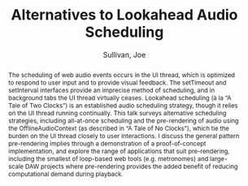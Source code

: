 --- 
title: "Alternatives to Lookahead Audio Scheduling" 
abstract: "The scheduling of web audio events occurs in the UI thread, which is optimized to respond to user input and to provide visual feedback. The setTimeout and setInterval interfaces provide an imprecise method of scheduling, and in background tabs the UI thread virtually ceases. Lookahead scheduling (à la “A Tale of Two Clocks”) is an established audio scheduling strategy, though it relies on the UI thread running continually. This talk surveys alternative scheduling strategies, including all-at-once scheduling and the pre-rendering of audio using the OfflineAudioContext (as described in “A Tale of No Clocks”), which tie the burden on the UI thread closely to user interactions. I discuss the general pattern pre-rendering implies through a demonstration of a proof-of-concept implementation, and explore the range of applications that suit pre-rendering, including the smallest of loop-based web tools (e.g. metronomes) and large-scale DAW projects where pre-rendering provides the added benefit of reducing computational demand during playback." 
address: "Atlanta, Georgia" 
author: "Sullivan, Joe"
webAuthor: "Joe Sullivan" 
booktitle: "Proceedings of the International Web Audio Conference" 
editor: "Freeman, Jason and Lerch, Alexander and Paradis, Matthew" 
month: "April"
pages: "" 
publisher: "Georgia Tech" 
series: "WAC '16"
track: "Talk"  
year: "2016" 
id: "2016_EA_69" 
tags: year2016
media: https://smartech.gatech.edu/bitstream/handle/1853/54665/alternatives_videostream.html?sequence=8&isAllowed=y 
pdflink: /_data/papers/pdf/2016/2016_69.pdf
ISSN: 2663-5844
---